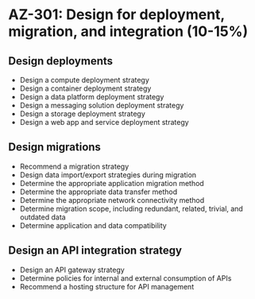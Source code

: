 # AZ-301: Design for deployment, migration, and integration (10-15%)
## Design deployments
* Design a compute deployment strategy
* Design a container deployment strategy
* Design a data platform deployment strategy
* Design a messaging solution deployment strategy
* Design a storage deployment strategy
* Design a web app and service deployment strategy

## Design migrations
* Recommend a migration strategy
* Design data import/export strategies during migration
* Determine the appropriate application migration method
* Determine the appropriate data transfer method
* Determine the appropriate network connectivity method
* Determine migration scope, including redundant, related, trivial, and outdated data
* Determine application and data compatibility

## Design an API integration strategy
* Design an API gateway strategy
* Determine policies for internal and external consumption of APIs
* Recommend a hosting structure for API management